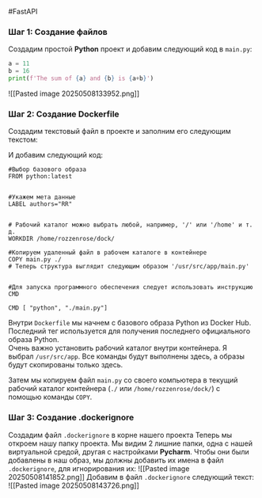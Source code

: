 #FastAPI 

### Шаг 1: Создание файлов
Создадим простой **Python** проект и добавим следующий код в `main.py`:
```python
a = 11
b = 16
print(f'The sum of {a} and {b} is {a+b}')
```
![[Pasted image 20250508133952.png]]
### Шаг 2: Создание **Dockerfile**
Создадим текстовый файл в проекте и заполним его следующим текстом:

И добавим следующий код:
```
#Выбор базового образа
FROM python:latest


#Укажем мета данные
LABEL authors="RR"


# Рабочий каталог можно выбрать любой, например, '/' или '/home' и т. д.
WORKDIR /home/rozzenrose/dock/

#Копируем удаленный файл в рабочем каталоге в контейнере
COPY main.py ./
# Теперь структура выглядит следующим образом '/usr/src/app/main.py'


#Для запуска программного обеспечения следует использовать инструкцию CMD

CMD [ "python", "./main.py"]
```
Внутри `Dockerfile` мы начнем с базового образа Python из Docker Hub. Последний тег используется для получения последнего официального образа Python.  
Очень важно установить рабочий каталог внутри контейнера. Я выбрал `/usr/src/app`. Все команды будут выполнены здесь, а образы будут скопированы только здесь.

Затем мы копируем файл `main.py` со своего компьютера в текущий рабочий каталог контейнера (`./` или `/home/rozzenrose/dock/`) с помощью команды `COPY`.
### Шаг 3: Создание .dockerignore
Создадим файл `.dockerignore` в корне нашего проекта
Теперь мы откроем нашу папку проекта. Мы видим 2 лишние папки, одна с нашей виртуальной средой, другая с настройками **Pycharm**. Чтобы они были добавлены в наш образ, мы должны добавить их имена в файл `.dockerignore`, для игнорирования их:
![[Pasted image 20250508141852.png]]
Добавим в файл `.dockerignore` следующий текст:
![[Pasted image 20250508143726.png]]